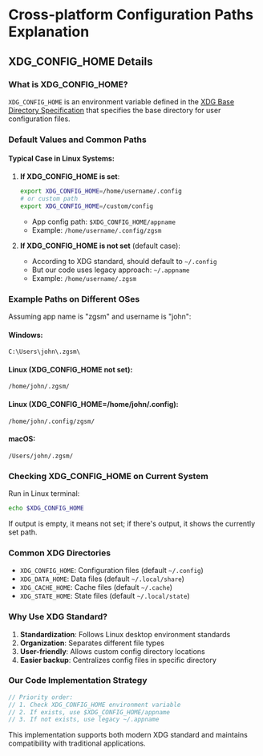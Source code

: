 # Cross-platform Configuration Paths Explanation

## XDG_CONFIG_HOME Details

### What is XDG_CONFIG_HOME?

`XDG_CONFIG_HOME` is an environment variable defined in the [XDG Base Directory Specification](https://specifications.freedesktop.org/basedir-spec/basedir-spec-latest.html) that specifies the base directory for user configuration files.

### Default Values and Common Paths

#### Typical Case in Linux Systems:

1. **If XDG_CONFIG_HOME is set**:
   ```bash
   export XDG_CONFIG_HOME=/home/username/.config
   # or custom path
   export XDG_CONFIG_HOME=/custom/config
   ```
   - App config path: `$XDG_CONFIG_HOME/appname`
   - Example: `/home/username/.config/zgsm`

2. **If XDG_CONFIG_HOME is not set** (default case):
   - According to XDG standard, should default to `~/.config`
   - But our code uses legacy approach: `~/.appname`
   - Example: `/home/username/.zgsm`

### Example Paths on Different OSes

Assuming app name is "zgsm" and username is "john":

#### Windows:
```
C:\Users\john\.zgsm\
```

#### Linux (XDG_CONFIG_HOME not set):
```
/home/john/.zgsm/
```

#### Linux (XDG_CONFIG_HOME=/home/john/.config):
```
/home/john/.config/zgsm/
```

#### macOS:
```
/Users/john/.zgsm/
```

### Checking XDG_CONFIG_HOME on Current System

Run in Linux terminal:
```bash
echo $XDG_CONFIG_HOME
```

If output is empty, it means not set; if there's output, it shows the currently set path.

### Common XDG Directories

- `XDG_CONFIG_HOME`: Configuration files (default `~/.config`)
- `XDG_DATA_HOME`: Data files (default `~/.local/share`)
- `XDG_CACHE_HOME`: Cache files (default `~/.cache`)
- `XDG_STATE_HOME`: State files (default `~/.local/state`)

### Why Use XDG Standard?

1. **Standardization**: Follows Linux desktop environment standards
2. **Organization**: Separates different file types
3. **User-friendly**: Allows custom config directory locations
4. **Easier backup**: Centralizes config files in specific directory

### Our Code Implementation Strategy

```go
// Priority order:
// 1. Check XDG_CONFIG_HOME environment variable
// 2. If exists, use $XDG_CONFIG_HOME/appname
// 3. If not exists, use legacy ~/.appname
```

This implementation supports both modern XDG standard and maintains compatibility with traditional applications.